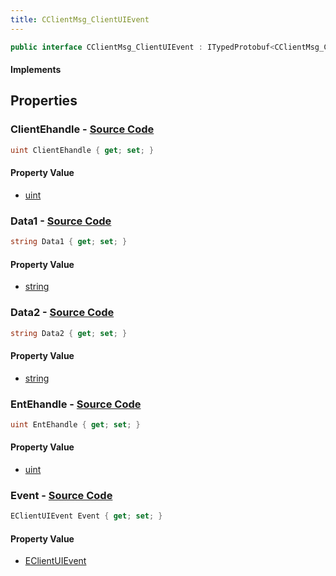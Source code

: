 ```yaml
---
title: CClientMsg_ClientUIEvent
---
```


```csharp
public interface CClientMsg_ClientUIEvent : ITypedProtobuf<CClientMsg_ClientUIEvent>, INativeHandle
```

#### Implements

## Properties

### **ClientEhandle** - [Source Code](https://github.com/swiftly-solution/swiftlys2/blob/main/managed/src/SwiftlyS2.Generated/Protobufs/Interfaces/CClientMsg_ClientUIEvent.cs#L19)

```csharp
uint ClientEhandle { get; set; }
```

#### Property Value

- [uint](https://learn.microsoft.com/dotnet/api/system.uint32)

### **Data1** - [Source Code](https://github.com/swiftly-solution/swiftlys2/blob/main/managed/src/SwiftlyS2.Generated/Protobufs/Interfaces/CClientMsg_ClientUIEvent.cs#L22)

```csharp
string Data1 { get; set; }
```

#### Property Value

- [string](https://learn.microsoft.com/dotnet/api/system.string)

### **Data2** - [Source Code](https://github.com/swiftly-solution/swiftlys2/blob/main/managed/src/SwiftlyS2.Generated/Protobufs/Interfaces/CClientMsg_ClientUIEvent.cs#L25)

```csharp
string Data2 { get; set; }
```

#### Property Value

- [string](https://learn.microsoft.com/dotnet/api/system.string)

### **EntEhandle** - [Source Code](https://github.com/swiftly-solution/swiftlys2/blob/main/managed/src/SwiftlyS2.Generated/Protobufs/Interfaces/CClientMsg_ClientUIEvent.cs#L16)

```csharp
uint EntEhandle { get; set; }
```

#### Property Value

- [uint](https://learn.microsoft.com/dotnet/api/system.uint32)

### **Event** - [Source Code](https://github.com/swiftly-solution/swiftlys2/blob/main/managed/src/SwiftlyS2.Generated/Protobufs/Interfaces/CClientMsg_ClientUIEvent.cs#L13)

```csharp
EClientUIEvent Event { get; set; }
```

#### Property Value

- [EClientUIEvent](/docs/api/shared/protobufdefinitions/eclientuievent)

